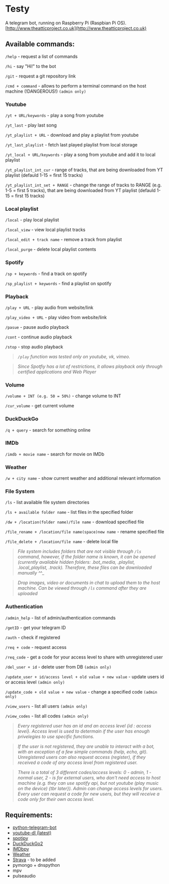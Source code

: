 # Testy

A telegram bot, running on Raspberry Pi (Raspbian Pi OS).
[http://www.theatticproject.co.uk](http://www.theatticproject.co.uk)



## Available commands:

```/help``` - request a list of commands 

```/hi``` - say "Hi!" to the bot

```/git``` - request a git repository link

```/cmd + command``` - allows to perform a terminal command on the host machine (!DANGEROUS!) ```(admin only)```

### Youtube

```/yt + URL/keywords``` - play a song from youtube

```/yt_last``` - play last song

```/yt_playlist + URL``` - download and play a playlist from youtube

```/yt_last_playlist``` - fetch last played playlist from local storage

```/yt_local + URL/keywords``` - play a song from youtube and add it to local playlist

```/yt_playlist_int_cur``` - range of tracks, that are being downloaded from YT playlist (defauld 1-15 = first 15 tracks)

```/yt_playlist_int_set + RANGE``` - change the range of tracks to RANGE (e.g. 1-5 = first 5 tracks), that are being downloaded from YT playlist (defauld 1-15 = first 15 tracks)

### Local playlist 

```/local``` - play local playlist

```/local_view``` - view local playlist tracks

```/local_edit + track name``` - remove a track from playlist

```/local_purge``` - delete local playlist contents

### Spotify

```/sp + keywords``` - find a track on spotify

```/sp_playlist + keywords``` - find a playlist on spotify

### Playback

```/play + URL``` - play audio from website/link

```/play_video + URL``` - play video from website/link

```/pasue``` - pause audio playback

```/cont``` - continue audio playback

```/stop``` - stop audio playback

>_```/play``` function was tested only on youtube, vk, vimeo._

>_Since Spotfiy has a lot of restrictions, it allows playback only through certified applications and Web Player_

### Volume

```/volume + INT (e.g. 50 = 50%)``` - change volume to INT

```/cur_volume``` - get current volume

### DuckDuckGo

```/q + query``` - search for something online

### IMDb

```/imdb + movie name``` - search for movie on IMDb

### Weather

```/w + city name``` - show current weather and additional relevant information 

### File System

```/ls``` - list available file system directories

```/ls + available folder name``` - list files in the specified folder

```/dw + /location(folder name)/file name``` - download specified file

```/file_rename + /location/file name(space)new name``` - rename specified file

```/file_delete + /location/file name``` - delete local file

>_File system includes folders that are not visible through ```/ls``` command, however, if the folder name is known, it can be opened (currently available hidden folders: .bot_media, .playlist, .local_playlist, .track). Therefore, these files can be downloaded manually ^_^_

>_Drop images, video or documents in chat to upload them to the host machine. Can be viewed through ```/ls``` command after they are uploaded_

### Authentication

```/admin_help``` - list of admin/authentication commands

```/getID``` - get your telegram ID

```/auth``` - check if registered

```/req + code``` - request access

```/req_code``` - get a code for your access level to share with unregistered user 

```/del_user + id``` - delete user from DB ```(admin only)```

```/update_user + id/access level + old value + new value``` - update users id or access level ```(admin only)```

```/update_code + old value + new value``` - change a specified code ```(admin only)```

```/view_users``` - list all users ```(admin only)```

```/view_codes``` - list all codes ```(admin only)```

>_Every registered user has an id and an access level {id : access level}. Access level is used to determain if the user has enough privelegies to use specific functions._

>_If the user is not registered, they are unable to interact with a bot, with an exception of a few simple commands (help, echo, git). Unregistered users can also request access (register), if they received a code of any access level from registered user._

>_There is a total of 3 different codes/access levels: 0 - admin, 1 - normal user, 2 - is for external users, who don't need access to host machine (e.g. they can use spotify api, but not youtube (play music on the device) {tbr later}). Admin can change access levels for users. Every user can request a code for new users, but they will receive a code only for their own access level._

## Requirements:

- [python-telegram-bot](https://github.com/python-telegram-bot/python-telegram-bot)
- [youtube-dl (latest)](http://ytdl-org.github.io/youtube-dl/download.html)
- [spotipy](https://github.com/plamere/spotipy)
- [DuckDuckGo2](https://pypi.org/project/DuckDuckGo-Python3-Library/)
- [IMDbpy](https://github.com/alberanid/imdbpy)
- [Weather](https://openweathermap.org/api)
- [Strava](https://developers.strava.com/docs/reference/) - to be added
- pymongo + dnspython
- mpv
- pulseaudio
